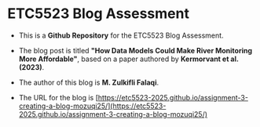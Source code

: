 
# ETC5523 Blog Assessment

* This is a **Github Repository** for the ETC5523 Blog Assessment. 

* The blog post is titled **"How Data Models Could Make River Monitoring More Affordable"**, based on a paper authored by **Kermorvant et al. (2023)**.

* The author of this blog is **M. Zulkifli Falaqi**.

* The URL for the blog is [https://etc5523-2025.github.io/assignment-3-creating-a-blog-mozuqi25/](https://etc5523-2025.github.io/assignment-3-creating-a-blog-mozuqi25/)

